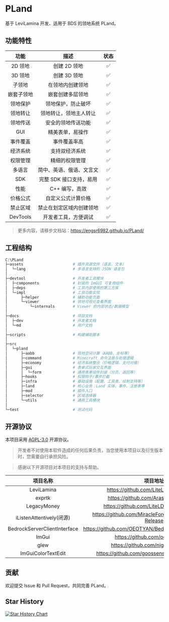 # PLand

基于 LeviLamina 开发、适用于 BDS 的领地系统 PLand。

## 功能特性

|    功能    |           描述           | 状态 |
| :--------: | :----------------------: | :--: |
|  2D 领地   |       创建 2D 领地       |  ✅  |
|  3D 领地   |       创建 3D 领地       |  ✅  |
|   子领地   |     在领地内创建领地     |  ✅  |
| 嵌套子领地 |     嵌套创建多层领地     |  ✅  |
|  领地保护  |    领地保护，防止破坏    |  ✅  |
|  领地转让  |  领地转让，领地主人转让  |  ✅  |
|  领地传送  |    安全的领地传送功能    |  ✅  |
|    GUI     |     精美表单，易操作     |  ✅  |
|  事件覆盖  |       事件覆盖率高       |  ✅  |
|  经济系统  |      支持双经济系统      |  ✅  |
|  权限管理  |      精细的权限管理      |  ✅  |
|   多语言   | 简中、英语、俄语、文言文 |  ✅  |
|    SDK     | 完整 SDK 接口支持，易用  |  ✅  |
|    性能    |      C++ 编写，高效      |  ✅  |
|  价格公式  |    自定义公式计算价格    |  ✅  |
|  禁止区域  | 禁止在划定区域内创建领地 |  ✅  |
|  DevTools  |   开发者工具，方便调试   |  ✅  |

> 更多内容，请移步文档站：https://engsr6982.github.io/PLand/

## 工程结构

```bash
C:\PLand
├─assets                      # 插件资源文件（语言、文本）
│  └─lang                     # 多语言支持的 JSON 语言包
│
├─devtool                     # 开发者工具模块
│  ├─components               # 封装的 ImGUI 可复用组件
│  ├─deps                     # 工具内部使用的第三方库
│  └─impl                     # 工具功能实现
│      ├─helper               # 辅助功能页面
│      └─viewer               # 领地可视化查看界面
│          └─internals        # Viewer 的内部状态/数据模型
│
├─docs                        # 项目文档
│  ├─dev                      # 开发者文档
│  └─md                       # 用户文档
│
├─scripts                     # 构建辅助脚本
│
├─src
│  └─pland
│      ├─aabb                 # 领地空间计算（AABB、坐标等）
│      ├─command              # Minecraft 命令注册与处理逻辑
│      ├─economy              # 经济系统整合（价格逻辑、支付对接）
│      ├─gui                  # 表单式玩家交互界面
│      │  └─form              # 通用表单组件封装（分页、返回等）
│      ├─hooks                # 权限钩子/事件拦截
│      ├─infra                # 基础设施（配置、工具类、绘制支持等）
│      ├─land                 # 核心业务：Land 实体、事件、注册表等
│      ├─mod                  # 插件入口
│      ├─selector             # 区域选择器
│      └─utils                # 通用工具模块
│
└─test                        # 测试代码
```

## 开源协议

本项目采用 [AGPL-3.0](LICENSE) 开源协议。

> 开发者不对使用本软件造成的任何后果负责，当您使用本项目以及衍生版本时，您需要自行承担风险。

> 感谢以下开源项目对本项目的支持与帮助。

|           项目名称           |                          项目地址                           |
| :--------------------------: | :---------------------------------------------------------: |
|          LeviLamina          |           https://github.com/LiteLDev/LeviLamina            |
|            exprtk            |            https://github.com/ArashPartow/exprtk            |
|         LegacyMoney          |           https://github.com/LiteLDev/LegacyMoney           |
|   iListenAttentively(闭源)   | https://github.com/MiracleForest/iListenAttentively-Release |
| BedrockServerClientInterface |   https://github.com/OEOTYAN/BedrockServerClientInterface   |
|            ImGui             |              https://github.com/ocornut/imgui               |
|             glew             |             https://github.com/nigels-com/glew              |
|      ImGuiColorTextEdit      |       https://github.com/goossens/ImGuiColorTextEdit        |

## 贡献

欢迎提交 Issue 和 Pull Request，共同完善 PLand。

## Star History

[![Star History Chart](https://api.star-history.com/svg?repos=engsr6982/PLand&type=Date)](https://star-history.com/#engsr6982/PLand&Date)